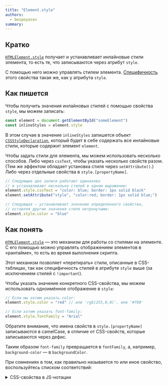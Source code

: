 ```yaml
---
title: "Element.style"
authors:
  - bespoyasov
summary:
---
```


## Кратко

[`HTMLElement.style`](http://htmlelement.style) получает и устанавливает инлайновые стили элемента, то есть те, что записываются через атрибут `style`.

С помощью него можно управлять стилем элемента. [Специфичность](https://developer.mozilla.org/ru/docs/Web/CSS/Specificity) этого свойства такая же, как у атрибута `style`.

## Как пишется

Чтобы получить значения инлайновых стилей с помощью свойства `style`, мы можем записать:

```js
const element = document.getElementById("someElement")
const inlineStyles = element.style
```

В этом случае в значение `inlineStyles` запишется объект [`CSSStyleDeclaration`](https://developer.mozilla.org/ru/docs/Web/API/CSSStyleDeclaration), который будет в себе содержать все инлайновые стили, которые содержит элемент `element`.

Чтобы задать стили для элемента, мы можем использовать несколько способов. Либо через `cssText`, чтобы указать несколько свойств разом. (Тем же эффектом обладает установка стиля через `setAttribute()`.) Либо через отдельные свойства в `style.[propertyName]`.

```js
// Следующие две записи работают одинаково
// и устанавливают несколько стилей в одном выражении:
element.style.cssText = "color: blue; border: 1px solid black"
element.setAttribute("style", "color:red; border: 1px solid blue;")

// Следующая — устанавливает значение определенного свойства,
// оставляя другие значения стиля нетронутыми:
element.style.color = "blue"
```

## Как понять

[`HTMLElement.style`](http://htmlelement.style) — это механизм для работы со стилями на элементе. С его помощью можно управлять отображением элементов в «рантайме», то есть во время выполнения скрипта.

Этот механизм позволяет «перетирать» стили, описанные в CSS-таблицах, так как специфичность стилей в атрибуте `style` выше (за исключением стилей с `!important`).

Чтобы указать значение конкретного CSS-свойства, мы можем использовать одноимённое отображение в `style`:

```js
// Если мы хотим указать color:
element.style.color = "red" // или 'rgb(255,0,0)', или '#f00'

// Если хотим указать font-family:
element.style.fontFamily = "Arial"
```

Обратите внимание, что имена свойств в `style.[propertyName]` записываются в camelCase, в отличие от CSS-свойств, которые записываются через дефис.

Таким образом `font-family` превращается в `fontFamily`, а, например, `background-color` — в `backgroundColor`.

При сомнениях в том, как правильно называется то или иное свойство, воспользуйтесь списком соответствий:

<details class="article__table article__table_all-half">
  <summary>CSS-свойства в JS-нотации</summary>

| CSS | JavaScript |
| --- | --- |
| [background]() | background |
| [background-attachment]() | backgroundAttachment |
| [background-color](/css/background-color/) | backgroundColor |
| [background-image](/css/background-image/) | backgroundImage |
| [background-position](/css/background-position/) | backgroundPosition |
| [background-repeat](/css/background-repeat/) | backgroundRepeat |
| [border](/css/border/) | border |
| [border-bottom](/css/border/#как-это-понять) | borderBottom |
| [border-bottom-color](/css/border/#как-это-понять) | borderBottomColor |
| [border-bottom-style](/css/border/#как-это-понять) | borderBottomStyle |
| [border-bottom-width](/css/border/#как-это-понять) | borderBottomWidth |
| [border-color](/css/border/#border-color) | borderColor |
| [border-left](/css/border/#как-это-понять) | borderLeft |
| [border-left-color](/css/border/#как-это-понять) | borderLeftColor |
| [border-left-style](/css/border/#как-это-понять) | borderLeftStyle |
| [border-left-width](/css/border/#как-это-понять) | borderLeftWidth |
| [border-right](/css/border/#как-это-понять) | borderRight |
| [border-right-color](/css/border/#как-это-понять) | borderRightColor |
| [border-right-style](/css/border/#как-это-понять) | borderRightStyle |
| [border-right-width](/css/border/#как-это-понять) | borderRightWidth |
| [border-style](/css/border/#border-style) | borderStyle |
| [border-top](/css/border/#как-это-понять) | borderTop |
| [border-top-color](/css/border/#как-это-понять) | borderTopColor |
| [border-top-style](/css/border/#как-это-понять) | borderTopStyle |
| [border-top-width](/css/border/#как-это-понять) | borderTopWidth |
| [border-width](/css/border/#border-width) | borderWidth |
| [clear]() | clear |
| [clip]() | clip |
| [color](/css/color/) | color |
| [cursor](/css/cursor/) | cursor |
| [display](/css/display/) | display |
| [filter]() | filter |
| [float]() | cssFloat |
| [font]() | font |
| [font-family](/css/font-family/) | fontFamily |
| [font-size](/css/font-size/) | fontSize |
| [font-variant]() | fontVariant |
| [font-weight](/css/font-weight/) | fontWeight |
| [height](/css/height/) | height |
| [left]() | left |
| [letter-spacing](/css/letter-spacing/) | letterSpacing |
| [line-height](/css/line-height/) | lineHeight |
| [list-style]() | listStyle |
| [list-style-image](/css/list-style-image/) | listStyleImage |
| [list-style-position](/css/list-style-position/) | listStylePosition |
| [list-style-type](/css/list-style-type/) | listStyleType |
| [margin](/css/margin/) | margin |
| [margin-bottom](/css/margin/#кратко) | marginBottom |
| [margin-left](/css/margin/#кратко) | marginLeft |
| [margin-right](/css/margin/#кратко) | marginRight |
| [margin-top](/css/margin/#кратко) | marginTop |
| [overflow]() | overflow |
| [padding](/css/padding/) | padding |
| [padding-bottom](/css/padding/#кратко) | paddingBottom |
| [padding-left](/css/padding/#кратко) | paddingLeft |
| [padding-right](/css/padding/#кратко) | paddingRight |
| [padding-top](/css/padding/#кратко) | paddingTop |
| [page-break-after]() | pageBreakAfter |
| [page-break-before]() | pageBreakBefore |
| [position]() | position |
| [stroke-dasharray]() | strokeDasharray |
| [stroke-dashoffset]() | strokeDashoffset |
| [stroke-width]() | strokeWidth |
| [text-align](/css/text-align/) | textAlign |
| [text-decoration](/css/text-decoration/) | textDecoration |
| [text-indent]() | textIndent |
| [text-transform](/css/text-transform/) | textTransform |
| [top]() | top |
| [vertical-align](/css/doka/vertical-align/) | verticalAlign |
| [visibility](/css/doka/visibility/) | visibility |
| [width](/css/doka/width/) | width |

</details>
